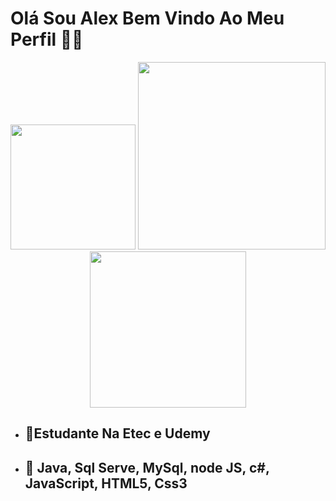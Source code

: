 # Olá Sou Alex Bem Vindo Ao Meu Perfil 🥰🥰

 <div align="center">

  <img src="https://github-readme-stats.vercel.app/api?username=alexPietro2007&show_icons=true&theme=gruvbox_light" height="200px">
  <img src="https://github-readme-stats.vercel.app/api/top-langs/?username=alexPietro2007&layout=donut-vertical" height="300px">
  <img src="https://media.licdn.com/dms/image/v2/D4D35AQHWaME--KSoKA/profile-framedphoto-shrink_200_200/B4DZUqc9OEHwAc-/0/1740173989052?e=1740780000&v=beta&t=6RFTgHoIECKSHVPyO_zgWCvc4EELi5Ie4vQPb4DcnUM" height="250px">

</div>


- ## 🎒Estudante Na Etec e Udemy
- ## 📜 Java, Sql Serve, MySql, node JS, c#, JavaScript, HTML5, Css3
